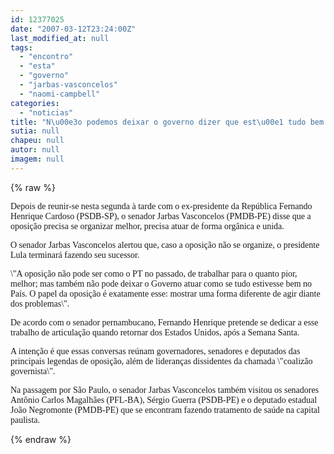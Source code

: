 ```yaml
---
id: 12377025
date: "2007-03-12T23:24:00Z"
last_modified_at: null
tags:
  - "encontro"
  - "esta"
  - "governo"
  - "jarbas-vasconcelos"
  - "naomi-campbell"
categories:
  - "noticias"
title: "N\u00e3o podemos deixar o governo dizer que est\u00e1 tudo bem no Pa\u00eds diz Jarbas, depois de encontro com FHC"
sutia: null
chapeu: null
autor: null
imagem: null
---
```

{% raw %}
<p><P><FONT face=Verdana>Depois de reunir-se nesta segunda à tarde com o ex-presidente da República Fernando Henrique Cardoso (PSDB-SP), o senador Jarbas Vasconcelos (PMDB-PE) disse que a oposição precisa se organizar melhor, precisa atuar de forma orgânica e unida.</FONT></P></p>
<p><P><FONT face=Verdana>O senador Jarbas Vasconcelos alertou que, caso a oposição não se organize, o presidente Lula terminará fazendo seu sucessor. </FONT></P></p>
<p><P><FONT face=Verdana>\"A oposição não pode ser como o PT no passado, de trabalhar para o quanto pior, melhor; mas também não pode deixar o Governo atuar como se tudo estivesse bem no País. O papel da oposição é exatamente esse: mostrar uma forma diferente de agir diante dos problemas\". </FONT></P></p>
<p><P><FONT face=Verdana>De acordo com o senador pernambucano, Fernando Henrique pretende se dedicar a esse trabalho de articulação quando retornar dos Estados Unidos, após a Semana Santa. </FONT></P></p>
<p><P><FONT face=Verdana>A intenção é que essas conversas reúnam governadores, senadores e deputados das principais legendas de oposição, além de lideranças dissidentes da chamada \"coalizão governista\".&nbsp; </FONT></P></p>
<p><P><FONT face=Verdana>Na passagem por São Paulo, o senador Jarbas Vasconcelos também visitou os senadores Antônio Carlos Magalhães (PFL-BA), Sérgio Guerra (PSDB-PE) e o deputado estadual João Negromonte (PMDB-PE) que se encontram fazendo tratamento de saúde na capital paulista. </FONT></P> </p>
{% endraw %}